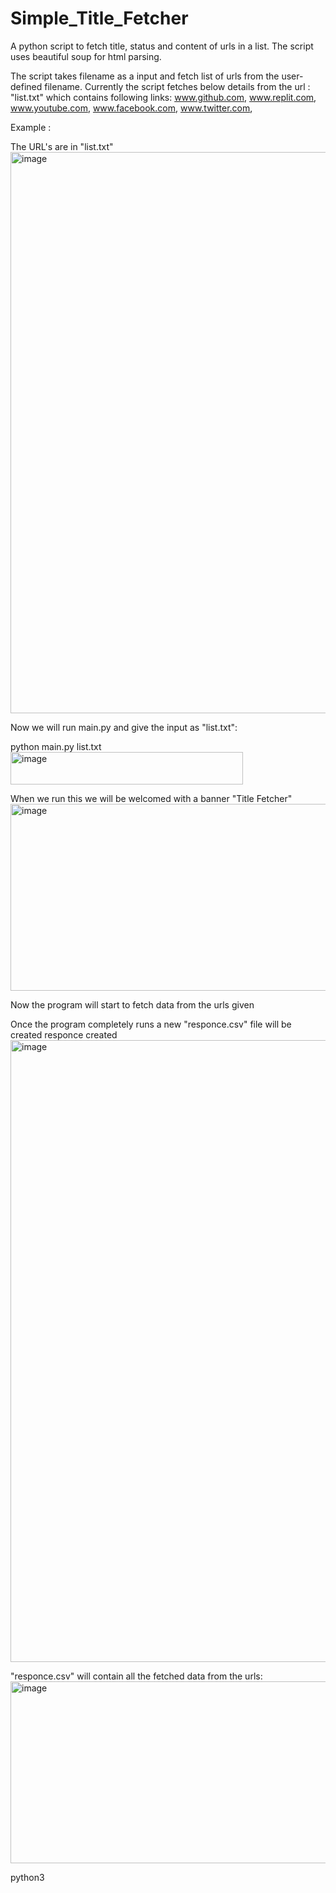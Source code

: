 # Simple_Title_Fetcher

A python script to fetch title, status and content of urls in a list. The script uses beautiful soup for html parsing.

The script takes filename as a input and fetch list of urls from the user-defined filename. Currently the script fetches below details from the url : "list.txt" which contains following links: www.github.com, www.replit.com, www.youtube.com, www.facebook.com, www.twitter.com,

Example :

The URL's are in "list.txt"
<img width="1919" height="898" alt="image" src="https://github.com/user-attachments/assets/3a70e9f3-8072-4a26-bf11-8e3f78a489b0" />


Now we will run main.py and give the input as "list.txt":

python main.py list.txt
<img width="372" height="52" alt="image" src="https://github.com/user-attachments/assets/55614530-b2e3-4bcb-806f-6ea63ade7680" />


When we run this we will be welcomed with a banner "Title Fetcher" 
<img width="674" height="299" alt="image" src="https://github.com/user-attachments/assets/f7f0b12e-760f-4eeb-8785-b8f7722adb6b" />


Now the program will start to fetch data from the urls given

Once the program completely runs a new "responce.csv" file will be created responce created
<img width="1920" height="995" alt="image" src="https://github.com/user-attachments/assets/38a958bb-02f6-4fcb-b98b-c0623ef2d34e" />


"responce.csv" will contain all the fetched data from the urls:
<img width="1272" height="291" alt="image" src="https://github.com/user-attachments/assets/5f7242ea-a6d5-4d19-ae91-5efa1b37895a" />


python3
